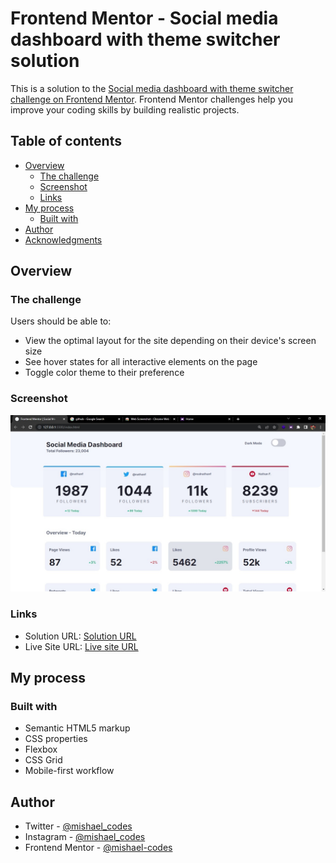 # Frontend Mentor - Social media dashboard with theme switcher solution

This is a solution to the [Social media dashboard with theme switcher challenge on Frontend Mentor](https://www.frontendmentor.io/challenges/social-media-dashboard-with-theme-switcher-6oY8ozp_H). Frontend Mentor challenges help you improve your coding skills by building realistic projects. 

## Table of contents

- [Overview](#overview)
  - [The challenge](#the-challenge)
  - [Screenshot](#screenshot)
  - [Links](#links)
- [My process](#my-process)
  - [Built with](#built-with)
- [Author](#author)
- [Acknowledgments](#acknowledgments)


## Overview

### The challenge

Users should be able to:

- View the optimal layout for the site depending on their device's screen size
- See hover states for all interactive elements on the page
- Toggle color theme to their preference

### Screenshot

![](images/web-screenshot-30-11-2022.jpg)


### Links

- Solution URL: [Solution URL](https://github.com/mishael-codes/social-media-dashboard-with-theme-switcher-master)
- Live Site URL: [Live site URL](https://mishael-codes.github.io/social-media-dashboard-with-theme-switcher-master/)

## My process

### Built with

- Semantic HTML5 markup
- CSS properties
- Flexbox
- CSS Grid
- Mobile-first workflow

## Author

- Twitter - [@mishael_codes](https://www.twitter.com/mishael_codes)
- Instagram - [@mishael_codes](https://www.instagram.com/mishael_codes)
- Frontend Mentor - [@mishael-codes](https://www.frontendmentor.io/profile/mishael-codes)

